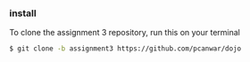 ### install 
To clone the assignment 3 repository, run this on your terminal

 ```sh
$ git clone -b assignment3 https://github.com/pcanwar/dojo
```
